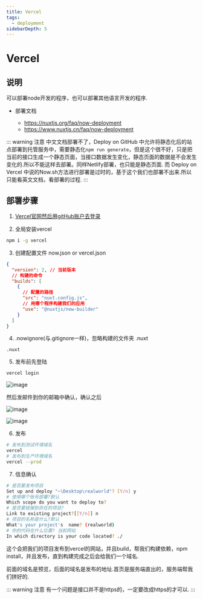 ```yaml
---
title: Vercel
tags:
  - deployment
sidebarDepth: 5
---
```

# Vercel
## 说明

可以部署node开发的程序，也可以部署其他语言开发的程序.

- 部署文档

  - https://nuxtjs.org/faq/now-deployment
  - https://www.nuxtjs.cn/faq/now-deployment

::: warning 注意
中文文档部署不了，Deploy on GitHub 中允许将静态化后的站点部署到托管服务中，需要静态化`npm run generate`，但是这个很不好，只是把当前的接口生成一个静态页面，当接口数据发生变化，静态页面的数据是不会发生变化的.所以不能这样去部署。同样Netlify部署，也只能是静态页面.
而 Deploy on Vercel 中说的Now.sh方法进行部署是过时的，基于这个我们也部署不出来.所以只能看英文文档，看部署的过程.
:::

## 部署步骤

1. [Vercel官网然后用gitHub账户去登录](https://vercel.com/)

2. 全局安装vercel

```bash
npm i -g vercel
```
3. 创建配置文件 now.json or vercel.json

```json
{
  "version": 2, // 当前版本
  // 构建的命令
  "builds": [
    {
      // 配置的路径
      "src": "nuxt.config.js",
      // 用哪个程序构建我们的应用
      "use": "@nuxtjs/now-builder"
    }
  ]
}
```
4. .nowignore(与.gitignore一样)，忽略构建的文件夹 .nuxt

```
.nuxt
```

5. 发布前先登陆

```bash
vercel login
```

![image](/assets/images/more/deployment/vercel1.png)

然后发邮件到你的邮箱中确认，确认之后

![image](/assets/images/more/deployment/vercel2.png)

![image](/assets/images/more/deployment/vercel3.png)

6. 发布

```bash
# 发布到测试环境域名
vercel
# 发布到生产环境域名
vercel --prod
```

7. 信息确认

```bash
# 是否要发布项目
Set up and deploy "~\Desktop\realworld"? [Y/n] y
# 使用哪个账号部署?默认
Which scope do you want to deploy to?
# 是否要链接到存在的项目?
Link to existing project?[[Y/n]] n
# 项目的名称是什么?默认
What's your project's  name? (realworld)
# 你的代码在什么位置? 当前网站
In which directory is your code located? ./
```

这个会把我们的项目发布到vercel的网站，并且build，帮我们构建依赖，npm install，并且发布，直到构建完成之后会给我们一个域名.

前面的域名是预览，后面的域名是发布的地址.首页是服务端直出的，服务端帮我们拼好的.

::: warning 注意
有一个问题是接口并不是https的，一定要改成https的才可以.
:::
